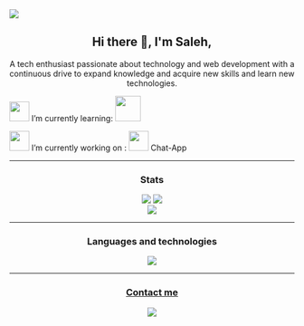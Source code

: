 <img src="https://res.cloudinary.com/domvgm4cs/image/upload/v1711084314/2024-03-22_06-04-05_4155_kkrwhb.png" />

<h2 align="center" > Hi there 👋, I'm Saleh,</h2>

<p align="center">
A tech enthusiast passionate about technology and web development with a continuous drive to expand knowledge and acquire new skills and learn new technologies.</p>

<p align="left"><img style="width: 35px;" src="https://cdn-icons-png.flaticon.com/512/4185/4185714.png"> I’m currently learning: <img style="width: 45px;" src="https://cdn.springpeople.com/media/HTML%20Canvas.png"></p>
<p align="left"><img style="width: 35px;" src="https://slackmojis.com/emojis/9543-heads-down/download"> I’m currently working on : <img style="width: 35px;" src="https://cdn.osxdaily.com/wp-content/uploads/2014/11/mac-messages-icon.jpg"> Chat-App  
</p>

<hr>

<div align="center">
  <h3>Stats</h3>
</div>

<div align=center>
    <img src="https://github-readme-stats.vercel.app/api?username=habtor&show_icons=true&theme=react&rank_icon=github&&&hide=issues" style="flex: 1;">
    <img src="https://github-readme-stats.vercel.app/api/top-langs/?username=habtor&size_weight=0.5&count_weight=0.5&theme=react&layout=compact" style="flex: 1;">
</div>

<!--[![Readme Card](https://github-readme-stats.vercel.app/api/pin/?username=habtor&repo=Weather)](https://github.com/anuraghazra/github-readme-stats)-->


<div align=center>
  <img src="https://streak-stats.demolab.com/?user=habtor&theme=react">
</div>
<hr>

<h3 align="center" > Languages and technologies </h3>

<div align=center>
  <img src="https://skillicons.dev/icons?i=html,css,js,nodejs,npm,mysql,mongodb,react,tailwind,figma,git,kali,bash&perline=5">
</div>
<hr>
<div align="center">
  <u><h3>Contact me</h3></u>
</div>
<div align="center">
  <a href="https://www.linkedin.com/in/saleheh/">
    <img src="https://skillicons.dev/icons?i=linkedin">
  </a>
</div>



